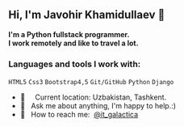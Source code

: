 ## Hi, I'm Javohir Khamidullaev 👋
<b>I'm a Python fullstack programmer. <br /></b>
<b>I work remotely and like to travel a lot.</b>

### Languages and tools I work with: 
<code>HTML5</code> <code>Css3</code> <code>Bootstrap4,5</code> <code>Git/GitHub</code> <code>Python</code> <code>Django</code>
<br />
- 📍 &nbsp;   Current location: Uzbakistan, Tashkent.
- 📝 &nbsp; Ask me about anything, I'm happy to help.:)
- 📨 &nbsp; How to reach me:  [@it_galactica](https://instagram.com/it_galactica/)
<br />


